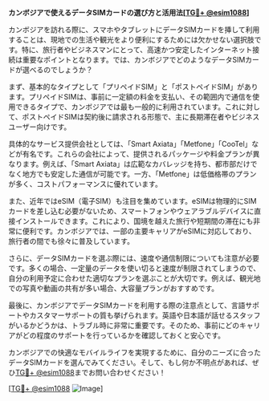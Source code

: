 **カンボジアで使えるデータSIMカードの選び方と活用法[[TG💪+ @esim1088](https://t.me/s/esim1088)]**

カンボジアを訪れる際に、スマホやタブレットにデータSIMカードを挿して利用することは、現地での生活や観光をより便利にするためには欠かせない選択肢です。特に、旅行者やビジネスマンにとって、高速かつ安定したインターネット接続は重要なポイントとなります。では、カンボジアでどのようなデータSIMカードが選べるのでしょうか？

まず、基本的なタイプとして「プリペイドSIM」と「ポストペイドSIM」があります。プリペイドSIMは、事前に一定額の料金を支払い、その範囲内で通信を使用できるタイプで、カンボジアでは最も一般的に利用されています。これに対して、ポストペイドSIMは契約後に請求される形態で、主に長期滞在者やビジネスユーザー向けです。

具体的なサービス提供会社としては、「Smart Axiata」「Metfone」「CooTel」などが有名です。これらの会社によって、提供されるパッケージや料金プランが異なります。例えば、「Smart Axiata」は広範なカバレッジを持ち、都市部だけでなく地方でも安定した通信が可能です。一方、「Metfone」は低価格帯のプランが多く、コストパフォーマンスに優れています。

また、近年ではeSIM（電子SIM）も注目を集めています。eSIMは物理的にSIMカードを差し込む必要がないため、スマートフォンやウェアラブルデバイスに直接インストールできます。これにより、国境を越えた旅行や短期間の滞在にも非常に便利です。カンボジアでは、一部の主要キャリアがeSIMに対応しており、旅行者の間でも徐々に普及しています。

さらに、データSIMカードを選ぶ際には、速度や通信制限についても注意が必要です。多くの場合、一定量のデータを使い切ると速度が制限されてしまうので、自分の利用予定に合わせた適切なプランを選ぶことが大切です。例えば、観光地での写真や動画の共有が多い場合、大容量プランがおすすめです。

最後に、カンボジアでデータSIMカードを利用する際の注意点として、言語サポートやカスタマーサポートの質も挙げられます。英語や日本語が話せるスタッフがいるかどうかは、トラブル時に非常に重要です。そのため、事前にどのキャリアがどの程度のサポートを行っているかを確認しておくと安心です。

カンボジアでの快適なモバイルライフを実現するために、自分のニーズに合ったデータSIMカードを選んでみてください。そして、もし何か不明点があれば、ぜひ[TG💪+ @esim1088](https://t.me/s/esim1088)までお問い合わせください！

[[TG💪+ @esim1088](https://t.me/s/esim1088) ![Image](https://i.postimg.cc/Y0z9fWf4/image.png)]